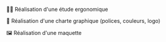 🧑‍💻 Réalisation d'une étude ergonomique

🎨 Réalisation d'une charte graphique (polices, couleurs, logo)

🖼️ Réalisation d'une maquette
